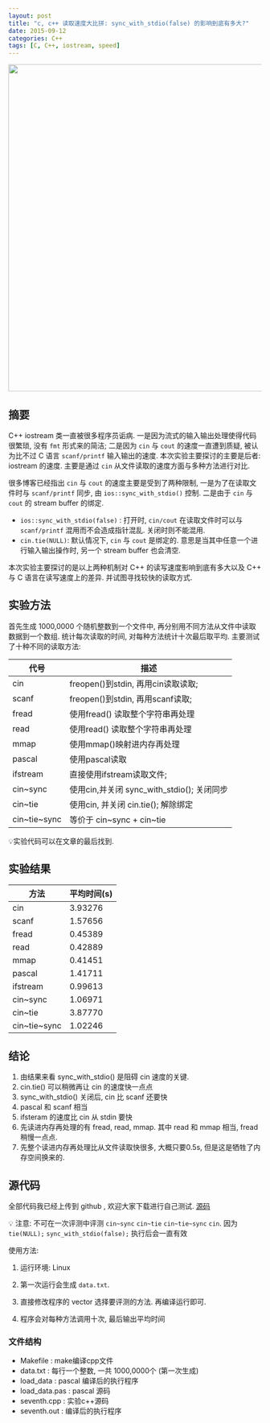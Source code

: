 ```yaml
---
layout: post
title: "c, c++ 读取速度大比拼: sync_with_stdio(false) 的影响到底有多大?"
date: 2015-09-12
categories: C++
tags: [C, C++, iostream, speed]
---
```


<p align="center">
<img src="https://s2.ax1x.com/2019/04/21/EFseE9.jpg" style="width:650px;" />
</p>

## 摘要

C++ iostream 类一直被很多程序员诟病. 一是因为流式的输入输出处理使得代码很繁琐, 没有 `fmt` 形式来的简洁; 二是因为 `cin` 与 `cout` 的速度一直遭到质疑, 被认为比不过 C 语言 `scanf/printf` 输入输出的速度. 本次实验主要探讨的主要是后者: iostream 的速度. 主要是通过 `cin` 从文件读取的速度方面与多种方法进行对比.

<!-- more -->

很多博客已经指出 `cin` 与 `cout` 的速度主要是受到了两种限制, 一是为了在读取文件时与 `scanf/printf` 同步, 由 `ios::sync_with_stdio()` 控制. 二是由于 `cin` 与 `cout` 的 stream buffer 的绑定.

- `ios::sync_with_stdio(false)` : 打开时, `cin/cout` 在读取文件时可以与 `scanf/printf` 混用而不会造成指针混乱. 关闭时则不能混用.
- `cin.tie(NULL)`: 默认情况下, `cin` 与 `cout` 是绑定的. 意思是当其中任意一个进行输入输出操作时, 另一个 stream buffer 也会清空.

本次实验主要探讨的是以上两种机制对 C++ 的读写速度影响到底有多大以及 C++ 与 C 语言在读写速度上的差异. 并试图寻找较快的读取方式.

## 实验方法

首先生成 1000,0000 个随机整数到一个文件中, 再分别用不同方法从文件中读取数据到一个数组. 统计每次读取的时间, 对每种方法统计十次最后取平均. 主要测试了十种不同的读取方法:

| 代号         | 描述                                       |
|--------------|--------------------------------------------|
| cin          | freopen()到stdin, 再用cin读取读取;         |
| scanf        | freopen()到stdin, 再用scanf读取;           |
| fread        | 使用fread() 读取整个字符串再处理           |
| read         | 使用read() 读取整个字符串再处理            |
| mmap         | 使用mmap()映射进内存再处理                 |
| pascal       | 使用pascal读取                             |
| ifstream     | 直接使用ifstream读取文件;                  |
| cin~sync     | 使用cin,并关闭 sync_with_stdio(); 关闭同步 |
| cin~tie      | 使用cin, 并关闭 cin.tie(); 解除绑定        |
| cin~tie~sync | 等价于 cin~sync + cin~tie                  |

💡实验代码可以在文章的最后找到.


## 实验结果

| 方法         | 平均时间(s) |
|--------------|-------------|
| cin          | 3.93276     |
| scanf        | 1.57656     |
| fread        | 0.45389     |
| read         | 0.42889     |
| mmap         | 0.41451     |
| pascal       | 1.41711     |
| ifstream     | 0.99613     |
| cin~sync     | 1.06971     |
| cin~tie      | 3.87770     |
| cin~tie~sync | 1.02246     |

## 结论

1. 由结果来看 sync_with_stdio() 是阻碍 cin 速度的关键.
2. cin.tie() 可以稍微再让 cin 的速度快一点点
3. sync_with_stdio() 关闭后, cin 比 scanf 还要快
4. pascal 和 scanf 相当
5. ifsteram 的速度比 cin 从 stdin 要快
6. 先读进内存再处理的有 fread, read, mmap. 其中 read 和 mmap 相当, fread 稍慢一点点.
7. 先整个读进内存再处理比从文件读取快很多, 大概只要0.5s, 但是这是牺牲了内存空间换来的.

## 源代码

全部代码我已经上传到 github , 欢迎大家下载进行自己测试.  [源码](https://github.com/liyzcj/IOspeedtest)

💡 注意: 不可在一次评测中评测 `cin~sync` `cin~tie` `cin~tie~sync` `cin`. 因为 `tie(NULL);` `sync_with_stdio(false);` 执行后会一直有效

使用方法:

  1. 运行环境: Linux

  2. 第一次运行会生成 `data.txt`.

  3. 直接修改程序的 vector 选择要评测的方法. 再编译运行即可.

  4. 程序会对每种方法调用十次, 最后输出平均时间

### 文件结构

- Makefile : make编译cpp文件
- data.txt : 每行一个整数, 一共 1000,0000个 (第一次生成)
- load_data : pascal 编译后的执行程序
- load_data.pas : pascal 源码
- seventh.cpp : 实验c++源码
- seventh.out : 编译后的执行程序
